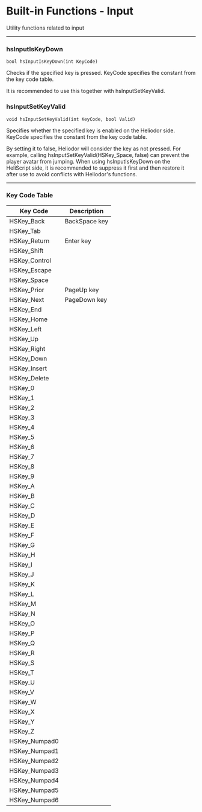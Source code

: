 # Built-in Functions - Input

Utility functions related to input

***

### hsInputIsKeyDown
`bool hsInputIsKeyDown(int KeyCode)`

Checks if the specified key is pressed. KeyCode specifies the constant from the key code table.

It is recommended to use this together with hsInputSetKeyValid.

### hsInputSetKeyValid
`void hsInputSetKeyValid(int KeyCode, bool Valid)`

Specifies whether the specified key is enabled on the Heliodor side. KeyCode specifies the constant from the key code table.

By setting it to false, Heliodor will consider the key as not pressed. For example, calling hsInputSetKeyValid(HSKey_Space, false) can prevent the player avatar from jumping. When using hsInputIsKeyDown on the HeliScript side, it is recommended to suppress it first and then restore it after use to avoid conflicts with Heliodor's functions.

***

### Key Code Table

| Key Code         | Description         |
|------------------|---------------------|
| HSKey_Back       | BackSpace key       |
| HSKey_Tab        |                     |
| HSKey_Return     | Enter key           |
| HSKey_Shift      |                     |
| HSKey_Control    |                     |
| HSKey_Escape     |                     |
| HSKey_Space      |                     |
| HSKey_Prior      | PageUp key          |
| HSKey_Next       | PageDown key        |
| HSKey_End        |                     |
| HSKey_Home       |                     |
| HSKey_Left       |                     |
| HSKey_Up         |                     |
| HSKey_Right      |                     |
| HSKey_Down       |                     |
| HSKey_Insert     |                     |
| HSKey_Delete     |                     |
| HSKey_0          |                     |
| HSKey_1          |                     |
| HSKey_2          |                     |
| HSKey_3          |                     |
| HSKey_4          |                     |
| HSKey_5          |                     |
| HSKey_6          |                     |
| HSKey_7          |                     |
| HSKey_8          |                     |
| HSKey_9          |                     |
| HSKey_A          |                     |
| HSKey_B          |                     |
| HSKey_C          |                     |
| HSKey_D          |                     |
| HSKey_E          |                     |
| HSKey_F          |                     |
| HSKey_G          |                     |
| HSKey_H          |                     |
| HSKey_I          |                     |
| HSKey_J          |                     |
| HSKey_K          |                     |
| HSKey_L          |                     |
| HSKey_M          |                     |
| HSKey_N          |                     |
| HSKey_O          |                     |
| HSKey_P          |                     |
| HSKey_Q          |                     |
| HSKey_R          |                     |
| HSKey_S          |                     |
| HSKey_T          |                     |
| HSKey_U          |                     |
| HSKey_V          |                     |
| HSKey_W          |                     |
| HSKey_X          |                     |
| HSKey_Y          |                     |
| HSKey_Z          |                     |
| HSKey_Numpad0    |                     |
| HSKey_Numpad1    |                     |
| HSKey_Numpad2    |                     |
| HSKey_Numpad3    |                     |
| HSKey_Numpad4    |                     |
| HSKey_Numpad5    |                     |
| HSKey_Numpad6
